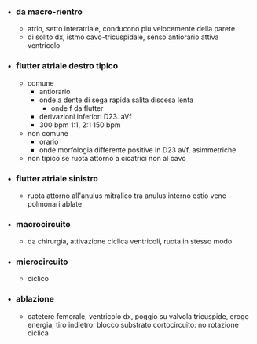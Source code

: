 - ### da macro-rientro
	- atrio, setto interatriale, conducono piu velocemente della parete
	- di solito dx, istmo cavo-tricuspidale, senso antiorario attiva ventricolo
- ### flutter atriale destro tipico
	- comune
		- antiorario
		- onde a dente di sega rapida salita discesa lenta
			- onde f da flutter
		- derivazioni inferiori D23. aVf
		- 300 bpm 1:1, 2:1 150 bpm
	- non comune
		- orario
		- onde morfologia differente positive in D23 aVf, asimmetriche
	- non tipico se ruota attorno a cicatrici non al cavo
- ### flutter atriale sinistro
	- ruota attorno all'anulus mitralico tra anulus interno ostio vene polmonari ablate
- ### macrocircuito
	- da chirurgia, attivazione ciclica ventricoli, ruota in stesso modo
- ### microcircuito
	- ciclico
- ### ablazione
	- catetere femorale, ventricolo dx, poggio su valvola tricuspide, erogo energia, tiro indietro: blocco substrato cortocircuito: no rotazione ciclica